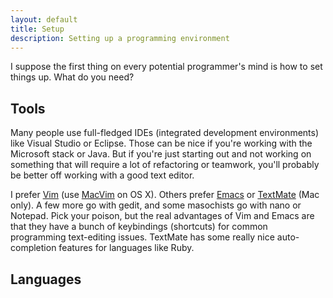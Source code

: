 ```yaml
---
layout: default
title: Setup
description: Setting up a programming environment
---
```


I suppose the first thing on every potential programmer's mind is how to set
things up. What do you need?

## Tools

Many people use full-fledged IDEs (integrated development environments) like
Visual Studio or Eclipse. Those can be nice if you're working with the
Microsoft stack or Java. But if you're just starting out and not working on
something that will require a lot of refactoring or teamwork, you'll probably
be better off working with a good text editor.

I prefer [Vim](http://www.vim.org/download.php) (use
[MacVim](https://github.com/b4winckler/macvim/downloads) on OS X). Others
prefer [Emacs](http://www.gnu.org/software/emacs/) or
[TextMate](http://macromates.com/) (Mac only). A few more go with gedit, and
some masochists go with nano or Notepad. Pick your poison, but the real
advantages of Vim and Emacs are that they have a bunch of keybindings
(shortcuts) for common programming text-editing issues. TextMate has some
really nice auto-completion features for languages like Ruby.

## Languages



